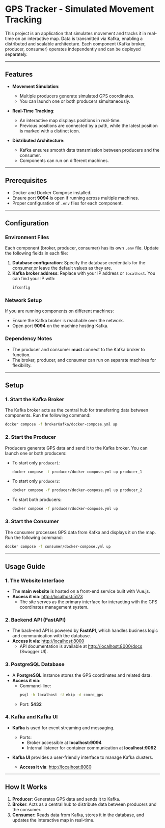 # **GPS Tracker - Simulated Movement Tracking**

This project is an application that simulates movement and tracks it in real-time on an interactive map. Data is transmitted via Kafka, enabling a distributed and scalable architecture. Each component (Kafka broker, producer, consumer) operates independently and can be deployed separately.

---

## **Features**

- **Movement Simulation**:  
  - Multiple producers generate simulated GPS coordinates.  
  - You can launch one or both producers simultaneously.  

- **Real-Time Tracking**:  
  - An interactive map displays positions in real-time.  
  - Previous positions are connected by a path, while the latest position is marked with a distinct icon.  

- **Distributed Architecture**:  
  - Kafka ensures smooth data transmission between producers and the consumer.  
  - Components can run on different machines.

---

## **Prerequisites**

- Docker and Docker Compose installed.  
- Ensure port **9094** is open if running across multiple machines.  
- Proper configuration of `.env` files for each component.  

---

## **Configuration**

### **Environment Files**  
Each component (broker, producer, consumer) has its own `.env` file. Update the following fields in each file:  
1. **Database configuration**: Specify the database credentials for the consumer,or leave the default values as they are.  
2. **Kafka broker address**: Replace with your IP address or `localhost`. You can find your IP with:  
   ```bash
   ifconfig
   ```

### **Network Setup**  
If you are running components on different machines:  
- Ensure the Kafka broker is reachable over the network.  
- Open port **9094** on the machine hosting Kafka.  

### **Dependency Notes**  
- The producer and consumer **must** connect to the Kafka broker to function.  
- The broker, producer, and consumer can run on separate machines for flexibility.  

---

## **Setup**

### **1. Start the Kafka Broker**  
The Kafka broker acts as the central hub for transferring data between components. Run the following command:  
```bash
docker compose -f brokerKafka/docker-compose.yml up
```

### **2. Start the Producer**  
Producers generate GPS data and send it to the Kafka broker. You can launch one or both producers:  
- To start only `producer1`:  
  ```bash
  docker compose -f producer/docker-compose.yml up producer_1
  ```  
- To start only `producer2`:  
  ```bash
  docker compose -f producer/docker-compose.yml up producer_2
  ```  
- To start both producers:  
  ```bash
  docker compose -f producer/docker-compose.yml up
  ```

### **3. Start the Consumer**  
The consumer processes GPS data from Kafka and displays it on the map. Run the following command:  
```bash
docker compose -f consumer/docker-compose.yml up
```

---
## **Usage Guide**

### **1. The Website Interface**
- The **main website** is hosted on a front-end service built with Vue.js.
- **Access it via**: [http://localhost:5173](http://localhost:5173)
  - The site serves as the primary interface for interacting with the GPS coordinates management system.


### **2. Backend API (FastAPI)**
- The back-end API is powered by **FastAPI**, which handles business logic and communication with the database.
- **Access it via**: [http://localhost:8000](http://localhost:8000)
  - API documentation is available at [http://localhost:8000/docs](http://localhost:8000/docs) (Swagger UI).


### **3. PostgreSQL Database**
- A **PostgreSQL** instance stores the GPS coordinates and related data.
- **Access it via**: 
  - Command-line:  
    ```bash
    psql -h localhost -U ekip -d coord_gps
    ```
  - Port: **5432**


### **4. Kafka and Kafka UI**
- **Kafka** is used for event streaming and messaging.
  - Ports:  
    - Broker accessible at **localhost:9094**
    - Internal listener for container communication at **localhost:9092**

- **Kafka UI** provides a user-friendly interface to manage Kafka clusters.
  - **Access it via**: [http://localhost:8080](http://localhost:8080)

---

## **How It Works**

1. **Producer**: Generates GPS data and sends it to Kafka.  
2. **Broker**: Acts as a central hub to distribute data between producers and the consumer.  
3. **Consumer**: Reads data from Kafka, stores it in the database, and updates the interactive map in real-time.  


